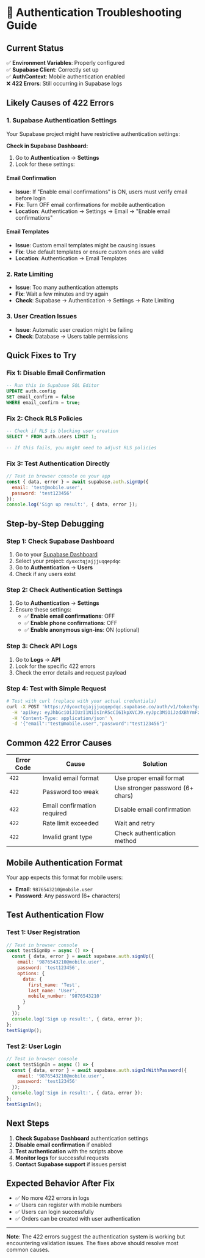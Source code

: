 # 🔧 Authentication Troubleshooting Guide

## Current Status
✅ **Environment Variables**: Properly configured  
✅ **Supabase Client**: Correctly set up  
✅ **AuthContext**: Mobile authentication enabled  
❌ **422 Errors**: Still occurring in Supabase logs  

## Likely Causes of 422 Errors

### 1. **Supabase Authentication Settings**
Your Supabase project might have restrictive authentication settings:

**Check in Supabase Dashboard:**
1. Go to **Authentication** → **Settings**
2. Look for these settings:

#### Email Confirmation
- **Issue**: If "Enable email confirmations" is ON, users must verify email before login
- **Fix**: Turn OFF email confirmations for mobile authentication
- **Location**: Authentication → Settings → Email → "Enable email confirmations"

#### Email Templates
- **Issue**: Custom email templates might be causing issues
- **Fix**: Use default templates or ensure custom ones are valid
- **Location**: Authentication → Email Templates

### 2. **Rate Limiting**
- **Issue**: Too many authentication attempts
- **Fix**: Wait a few minutes and try again
- **Check**: Supabase → Authentication → Settings → Rate Limiting

### 3. **User Creation Issues**
- **Issue**: Automatic user creation might be failing
- **Check**: Database → Users table permissions

## Quick Fixes to Try

### Fix 1: Disable Email Confirmation
```sql
-- Run this in Supabase SQL Editor
UPDATE auth.config 
SET email_confirm = false 
WHERE email_confirm = true;
```

### Fix 2: Check RLS Policies
```sql
-- Check if RLS is blocking user creation
SELECT * FROM auth.users LIMIT 1;

-- If this fails, you might need to adjust RLS policies
```

### Fix 3: Test Authentication Directly
```javascript
// Test in browser console on your app
const { data, error } = await supabase.auth.signUp({
  email: 'test@mobile.user',
  password: 'test123456'
});
console.log('Sign up result:', { data, error });
```

## Step-by-Step Debugging

### Step 1: Check Supabase Dashboard
1. Go to your [Supabase Dashboard](https://app.supabase.com)
2. Select your project: `dyoxctqjajjjuqqepdqc`
3. Go to **Authentication** → **Users**
4. Check if any users exist

### Step 2: Check Authentication Settings
1. Go to **Authentication** → **Settings**
2. Ensure these settings:
   - ✅ **Enable email confirmations**: OFF
   - ✅ **Enable phone confirmations**: OFF
   - ✅ **Enable anonymous sign-ins**: ON (optional)

### Step 3: Check API Logs
1. Go to **Logs** → **API**
2. Look for the specific 422 errors
3. Check the error details and request payload

### Step 4: Test with Simple Request
```bash
# Test with curl (replace with your actual credentials)
curl -X POST 'https://dyoxctqjajjjuqqepdqc.supabase.co/auth/v1/token?grant_type=password' \
  -H 'apikey: eyJhbGciOiJIUzI1NiIsInR5cCI6IkpXVCJ9.eyJpc3MiOiJzdXBhYmFzZSIsInJlZiI6ImR5b3hjdHFqYWpqanVxcWVwZHFjIiwicm9sZSI6ImFub24iLCJpYXQiOjE3NTY5ODUzMzIsImV4cCI6MjA3MjU2MTMzMn0.vqoqepR_rMZZgbYpXYoE_yt10n8LhVyfwPeWLq_3nlc' \
  -H 'Content-Type: application/json' \
  -d '{"email":"test@mobile.user","password":"test123456"}'
```

## Common 422 Error Causes

| Error Code | Cause | Solution |
|------------|-------|----------|
| `422` | Invalid email format | Use proper email format |
| `422` | Password too weak | Use stronger password (6+ chars) |
| `422` | Email confirmation required | Disable email confirmation |
| `422` | Rate limit exceeded | Wait and retry |
| `422` | Invalid grant type | Check authentication method |

## Mobile Authentication Format
Your app expects this format for mobile users:
- **Email**: `9876543210@mobile.user`
- **Password**: Any password (6+ characters)

## Test Authentication Flow

### Test 1: User Registration
```javascript
// Test in browser console
const testSignUp = async () => {
  const { data, error } = await supabase.auth.signUp({
    email: '9876543210@mobile.user',
    password: 'test123456',
    options: {
      data: {
        first_name: 'Test',
        last_name: 'User',
        mobile_number: '9876543210'
      }
    }
  });
  console.log('Sign up result:', { data, error });
};
testSignUp();
```

### Test 2: User Login
```javascript
// Test in browser console
const testSignIn = async () => {
  const { data, error } = await supabase.auth.signInWithPassword({
    email: '9876543210@mobile.user',
    password: 'test123456'
  });
  console.log('Sign in result:', { data, error });
};
testSignIn();
```

## Next Steps
1. **Check Supabase Dashboard** authentication settings
2. **Disable email confirmation** if enabled
3. **Test authentication** with the scripts above
4. **Monitor logs** for successful requests
5. **Contact Supabase support** if issues persist

## Expected Behavior After Fix
- ✅ No more 422 errors in logs
- ✅ Users can register with mobile numbers
- ✅ Users can login successfully
- ✅ Orders can be created with user authentication

---
**Note**: The 422 errors suggest the authentication system is working but encountering validation issues. The fixes above should resolve most common causes.
